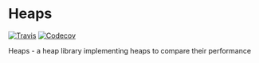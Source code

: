 Heaps
======

[![Travis](https://img.shields.io/travis/renatocf/heaps.svg)](https://travis-ci.org/renatocf/heaps)
[![Codecov](https://img.shields.io/codecov/c/github/renatocf/heaps.svg)](https://codecov.io/gh/renatocf/heaps)

Heaps - a heap library implementing heaps to compare their performance
